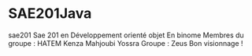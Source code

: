 # SAE201Java
sae201
Sae 201 en Développement orienté objet En binome 
Membres du groupe :
HATEM Kenza 
Mahjoubi Yossra 
Groupe :
Zeus 
Bon visionnage !

